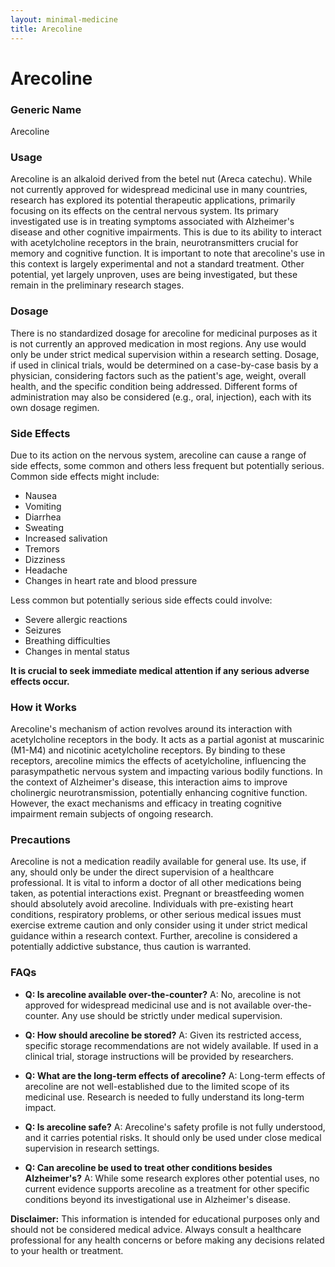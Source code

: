 ```yaml
---
layout: minimal-medicine
title: Arecoline
---
```


# Arecoline
### Generic Name
Arecoline

### Usage
Arecoline is an alkaloid derived from the betel nut (Areca catechu). While not currently approved for widespread medicinal use in many countries,  research has explored its potential therapeutic applications, primarily focusing on its effects on the central nervous system.  Its primary investigated use is in treating symptoms associated with Alzheimer's disease and other cognitive impairments.  This is due to its ability to interact with acetylcholine receptors in the brain, neurotransmitters crucial for memory and cognitive function.  It is important to note that arecoline's use in this context is largely experimental and not a standard treatment.  Other potential, yet largely unproven, uses are being investigated, but these remain in the preliminary research stages.


### Dosage
There is no standardized dosage for arecoline for medicinal purposes as it is not currently an approved medication in most regions. Any use would only be under strict medical supervision within a research setting. Dosage, if used in clinical trials, would be determined on a case-by-case basis by a physician, considering factors such as the patient's age, weight, overall health, and the specific condition being addressed. Different forms of administration may also be considered (e.g., oral, injection), each with its own dosage regimen.


### Side Effects
Due to its action on the nervous system, arecoline can cause a range of side effects, some common and others less frequent but potentially serious.  Common side effects might include:

* Nausea
* Vomiting
* Diarrhea
* Sweating
* Increased salivation
* Tremors
* Dizziness
* Headache
* Changes in heart rate and blood pressure

Less common but potentially serious side effects could involve:

* Severe allergic reactions
* Seizures
* Breathing difficulties
* Changes in mental status

**It is crucial to seek immediate medical attention if any serious adverse effects occur.**


### How it Works
Arecoline's mechanism of action revolves around its interaction with acetylcholine receptors in the body.  It acts as a partial agonist at muscarinic (M1-M4) and nicotinic acetylcholine receptors.  By binding to these receptors, arecoline mimics the effects of acetylcholine, influencing the parasympathetic nervous system and impacting various bodily functions. In the context of Alzheimer's disease, this interaction aims to improve cholinergic neurotransmission, potentially enhancing cognitive function.  However, the exact mechanisms and efficacy in treating cognitive impairment remain subjects of ongoing research.


### Precautions
Arecoline is not a medication readily available for general use.  Its use, if any, should only be under the direct supervision of a healthcare professional.  It is vital to inform a doctor of all other medications being taken, as potential interactions exist.  Pregnant or breastfeeding women should absolutely avoid arecoline.  Individuals with pre-existing heart conditions, respiratory problems, or other serious medical issues must exercise extreme caution and only consider using it under strict medical guidance within a research context.  Further, arecoline is considered a potentially addictive substance, thus caution is warranted.


### FAQs

* **Q: Is arecoline available over-the-counter?** A: No, arecoline is not approved for widespread medicinal use and is not available over-the-counter.  Any use should be strictly under medical supervision.

* **Q: How should arecoline be stored?** A:  Given its restricted access, specific storage recommendations are not widely available. If used in a clinical trial, storage instructions will be provided by researchers.

* **Q: What are the long-term effects of arecoline?** A:  Long-term effects of arecoline are not well-established due to the limited scope of its medicinal use.  Research is needed to fully understand its long-term impact.

* **Q: Is arecoline safe?** A:  Arecoline's safety profile is not fully understood, and it carries potential risks. It should only be used under close medical supervision in research settings.

* **Q: Can arecoline be used to treat other conditions besides Alzheimer's?** A: While some research explores other potential uses, no current evidence supports arecoline as a treatment for other specific conditions beyond its investigational use in Alzheimer's disease.

**Disclaimer:** This information is intended for educational purposes only and should not be considered medical advice. Always consult a healthcare professional for any health concerns or before making any decisions related to your health or treatment.
